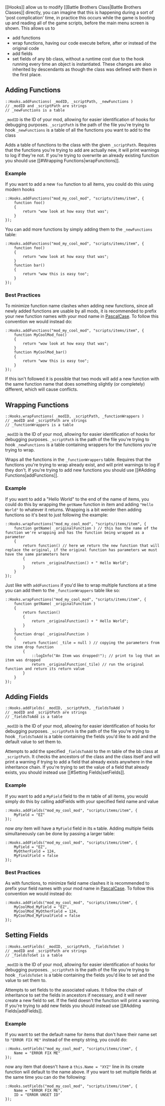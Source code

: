 [[Hooks]] allow us to modify [[Battle Brothers Class|Battle Brothers Classes]] directly, you can imagine that this is happening during a sort of 'post complication' time, in practice this occurs while the game is booting up and reading all of the game scripts, before the main menu screen is shown. This allows us to 
- add functions
- wrap functions, having our code execute before, after or instead of the original code
- add fields
- set fields
of any bb class, without a runtime cost due to the hook running every time an object is instantiated. These changes are also inherited by descendants as though the class was defined with them in the first place.


## Adding Functions
```squirrel
::Hooks.addFunctions( _modID, _scriptPath, _newFunctions )
// _modID and _scriptPath are strings
// _newFunctions is a table
```
`_modID` is the ID of your mod, allowing for easier identification of hooks for debugging purposes.
`_scriptPath` is the path of the file you're trying to hook
`_newFunctions` is a table of all the functions you want to add to the class

Adds a table of functions to the class with the given `_scriptPath`. Requires that the functions you're trying to add are actually new, it will print warnings to log if they're not. If you're trying to overwrite an already existing function you should use [[#Wrapping Functions|wrapFunctions]].

### Example
If you want to add a new `foo` function to all items, you could do this using modern hooks
```squirrel
::Hooks.addFunctions("mod_my_cool_mod", "scripts/items/item", {
	function foo()
	{
		return "wow look at how easy that was";
	}
});
```
You can add more functions by simply adding them to the `_newFunctions` table:
```squirrel
::Hooks.addFunctions("mod_my_cool_mod", "scripts/items/item", {
	function foo()
	{
		return "wow look at how easy that was";
	}
	function bar()
	{
		return "wow this is easy too";
	}
});
```

### Best Practices
To minimize function name clashes when adding new functions, since all newly added functions are usable by all mods, it is recommended to prefix your new function names with your mod name in [PascalCase](https://techterms.com/definition/pascalcase). To follow this convention we would instead do:
```squirrel
::Hooks.addFunctions("mod_my_cool_mod", "scripts/items/item", {
	function MyCoolMod_foo()
	{
		return "wow look at how easy that was";
	}
	function MyCoolMod_bar()
	{
		return "wow this is easy too";
	}
});
```
If this isn't followed it is possible that two mods will add a new function with the same function name that does something slightly (or completely) different, which will cause conflicts.


## Wrapping Functions
```squirrel
::Hooks.wrapFunctions( _modID, _scriptPath, _functionWrappers )
// _modID and _scriptPath are strings
// _functionWrappers is a table
```
`_modID` is the ID of your mod, allowing for easier identification of hooks for debugging purposes.
`_scriptPath` is the path of the file you're trying to hook
`_newFunctions` is a table containing wrappers for the functions you're trying to wrap.

Wraps all the functions in the `_functionWrappers` table. Requires that the functions you're trying to wrap already exist, and will print warnings to log if they don't. If you're trying to add new functions you should use [[#Adding Functions|addFunctions]].

### Example
If you want to add a "Hello World" to the end of the name of items, you could do this by wrapping the `getName` function in item and adding `"Hello World"` to whatever it returns. Wrapping is a bit weirder then adding functions so it's best to just following the example:
```squirrel
::Hooks.wrapFunctions("mod_my_cool_mod", "scripts/items/item", {
	function getName( _originalFunction ) // this has the name of the function we're wrapping and has the function being wrapped as a parameter
	{
		return function() // here we return the new function that will replace the original, if the original function has parameters we must have the same parameters here 
		{
			return _originalFunction() + " Hello World";
		}
	}
});
```
Just like with `addFunctions` if you'd like to wrap multiple functions at a time you can add them to the `_functionWrappers` table like so:
```squirrel
::Hooks.wrapFunctions("mod_my_cool_mod", "scripts/items/item", {
	function getName( _originalFunction )
	{
		return function()
		{
			return _originalFunction() + " Hello World";
		}
	}
	function drop( _originalFunction )
	{
		return function( _tile = null ) // copying the parameters from the item drop function
		{
			::logInfo("An Item was dropped!"); // print to log that an item was dropped
			return _originalFunction(_tile) // run the original function and return its return value
		}
	}
});
```


## Adding Fields
```squirrel
::Hooks.addFields( _modID, _scriptPath, _fieldsToAdd )
// _modID and _scriptPath are strings
// _fieldsToAdd is a table
```
`_modID` is the ID of your mod, allowing for easier identification of hooks for debugging purposes.
`_scriptPath` is the path of the file you're trying to hook
`_fieldsToAdd` is a table containing the fields you'd like to add and the default value to set them to.

Attempts to add the specified `_fieldsToAdd` to the m table of the bb class at `_scriptPath`. It checks the ancestors of the class and the class itself and will print a warning if trying to add a field that already exists anywhere in the inheritance chain. If you're trying to set the value of a field that already exists, you should instead use [[#Setting Fields|setFields]].

### Example
If you want to add a `MyField` field to the m table of all items, you would simply do this by calling addFields with your specified field name and value
```squirrel
::Hooks.addFields("mod_my_cool_mod", "scripts/items/item", {
	MyField = "EZ"
});
```
now *any* item will have a `MyField` field in its `m` table. Adding multiple fields simultaneously can be done by passing a larger table:
```squirrel
::Hooks.addFields("mod_my_cool_mod", "scripts/items/item", {
	MyField = "EZ",
	MyOtherField = 124,
	MyFinalField = false
});
```
### Best Practices
As with functions, to minimize field name clashes it is recommended to prefix your field names with your mod name in [PascalCase](https://techterms.com/definition/pascalcase). To follow this convention we would instead do:
```squirrel
::Hooks.addFields("mod_my_cool_mod", "scripts/items/item", {
	MyCoolMod_MyField = "EZ",
	MyCoolMod_MyOtherField = 124,
	MyCoolMod_MyFinalField = false
});

```


## Setting Fields
```squirrel
::Hooks.setFields( _modID, _scriptPath, _fieldsToSet )
// _modID and _scriptPath are strings
// _fieldsToSet is a table
```
`_modID` is the ID of your mod, allowing for easier identification of hooks for debugging purposes.
`_scriptPath` is the path of the file you're trying to hook
`_fieldsToSet` is a table containing the fields you'd like to set and the value to set them to.

Attempts to set fields to the associated values. It follow the chain of inheritance to set the fields in ancestors if necessary, and it will never create a new field to set. If the field doesn't the function will print a warning. If you're trying to add new fields you should instead use [[#Adding Fields|addFields]].

### Example
If you want to set the default name for items that don't have their name set to `"ERROR FIX ME"` instead of the empty string, you could do:
```squirrel
::Hooks.setFields("mod_my_cool_mod", "scripts/items/item", {
	Name = "ERROR FIX ME"
});
```
now any item that doesn't have a `this.Name = "XYZ"` line in its create function will default to the name above. If you want to set multiple fields at the same time you can do the following:
```squirrel
::Hooks.setFields("mod_my_cool_mod", "scripts/items/item", {
	Name = "ERROR FIX ME",
	ID = "ERROR UNSET ID"
});
```